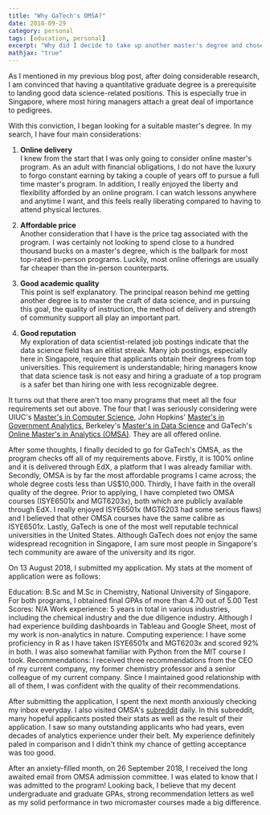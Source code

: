 ```yaml
---
title: "Why GaTech's OMSA?"
date: 2018-09-29
category: personal
tags: [education, personal]
excerpt: "Why did I decide to take up another master's degree and chose GaTech's OMSA out of the many options available"
mathjax: "true"
---
```


As I mentioned in my previous blog post, after doing considerable research, I am convinced that having a quantitative graduate degree is a prerequisite to landing good data science-related positions. This is especially true in Singapore, where most hiring managers attach a great deal of importance to pedigrees.

With this conviction, I began looking for a suitable master's degree. In my search, I have four main considerations:

1. <b>Online delivery</b><br>
I knew from the start that I was only going to consider online master's program. As an adult with financial obligations, I do not have the luxury to forgo constant earning by taking a couple of years off to pursue a full time master's program. In addition, I really enjoyed the liberty and flexibility afforded by an online program. I can watch lessons anywhere and anytime I want, and this feels really liberating compared to having to attend physical lectures.

2. <b>Affordable price</b><br>
Another consideration that I have is the price tag associated with the program. I was certainly not looking to spend close to a hundred thousand bucks on a master's degree, which is the ballpark for most top-rated in-person programs. Luckily, most online offerings are usually far cheaper than the in-person counterparts.

3. <b>Good academic quality</b><br>
This point is self explanatory. The principal reason behind me getting another degree is to master the craft of data science, and in pursuing this goal, the quality of instruction, the method of delivery and strength of community support all play an important part.

4. <b>Good reputation</b><br>
My exploration of data scientist-related job postings indicate that the data science field has an elitist streak. Many job postings, especially here in Singapore, require that applicants obtain their degrees from top universities. This requirement is understandable; hiring managers know that data science task is not easy and hiring a graduate of a top program is a safer bet than hiring one with less recognizable degree.

It turns out that there aren't too many programs that meet all the four requirements set out above. The four that I was seriously considering were UIUC's [Master's in Computer Science](https://cs.illinois.edu/academics/graduate/professional-mcs-program/online-master-computer-science), John Hopkins' [Master's in Government Analytics](https://advanced.jhu.edu/academics/graduate-degree-programs/government-analytics/course-descriptions/), Berkeley's [Master's in Data Science](https://datascience.berkeley.edu/) and GaTech's [Online Master's in Analytics (OMSA)](http://www.analytics.gatech.edu/). They are all offered online.


After some thoughts, I finally decided to go for GaTech's OMSA, as the program checks off all of my requirements above. Firstly, it is 100% online and it is delivered through EdX, a platform that I was already familiar with. Secondly, OMSA is by far the most affordable programs I came across; the whole degree costs less than US$10,000. Thirdly, I have faith in the overall quality of the degree. Prior to applying, I have completed two OMSA courses (ISYE6501x and MGT6203x), both which are publicly available through EdX. I really enjoyed ISYE6501x (MGT6203 had some serious flaws) and I believed that other OMSA courses have the same calibre as ISYE6501x. Lastly, GaTech is one of the most well reputable technical universities in the United States. Although GaTech does not enjoy the same widespread recognition in Singapore, I am sure most people in Singapore's tech community are aware of the university and its rigor.

On 13 August 2018, I submitted my application. My stats at the moment of application were as follows:

Education: B.Sc and M.Sc in Chemistry, National University of Singapore. For both programs, I obtained final GPAs of more than 4.70 out of 5.00
Test Scores: N/A
Work experience: 5 years in total in various industries, including the chemical industry and the due diligence industry. Although I had experience building dashboards in Tableau and Google Sheet, most of my work is non-analytics in nature.
Computing experience: I have some proficiency in R as I have taken ISYE6501x and MGT6203x and scored 92% in both. I was also somewhat familiar with Python from the MIT course I took.
Recommendations: I received three recommendations from the CEO of my current company, my former chemistry professor and a senior colleague of my current company. Since I maintained good relationship with all of them, I was confident with the quality of their recommendations.

After submitting the application, I spent the next month anxiously checking my inbox everyday. I also visited OMSA's [subreddit](https://www.reddit.com/r/OMSA/) daily. In this subreddit, many hopeful applicants posted their stats as well as the result of their application. I saw so many outstanding applicants who had years, even decades of analytics experience under their belt. My experience definitely paled in comparison and I didn't think my chance of getting acceptance was too good.

After an anxiety-filled month, on 26 September 2018, I received the long awaited email from OMSA admission committee. I was elated to know that I was admitted to the program! Looking back, I believe that my decent undergraduate and graduate GPAs, strong recommendation letters as well as my solid performance in two micromaster courses made a big difference.
